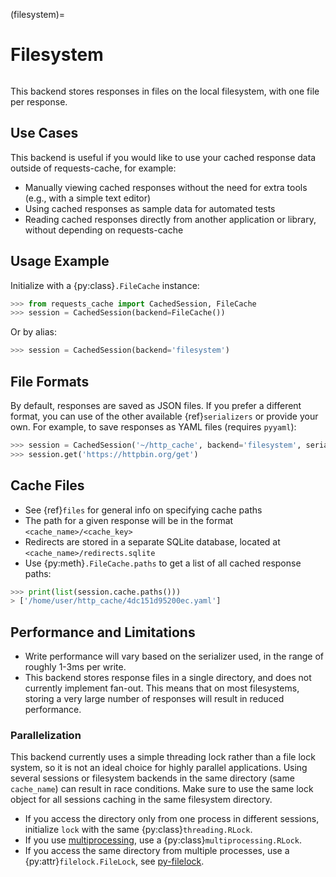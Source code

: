 (filesystem)=
# Filesystem
```{image} ../../_static/files-generic.png
```

This backend stores responses in files on the local filesystem, with one file per response.

## Use Cases
This backend is useful if you would like to use your cached response data outside of requests-cache,
for example:

- Manually viewing cached responses without the need for extra tools (e.g., with a simple text editor)
- Using cached responses as sample data for automated tests
- Reading cached responses directly from another application or library, without depending on requests-cache

## Usage Example
Initialize with a {py:class}`.FileCache` instance:
```python
>>> from requests_cache import CachedSession, FileCache
>>> session = CachedSession(backend=FileCache())
```

Or by alias:
```python
>>> session = CachedSession(backend='filesystem')
```

## File Formats
By default, responses are saved as JSON files. If you prefer a different format, you can use of the
other available {ref}`serializers` or provide your own. For example, to save responses as
YAML files (requires `pyyaml`):
```python
>>> session = CachedSession('~/http_cache', backend='filesystem', serializer='yaml')
>>> session.get('https://httpbin.org/get')
```

## Cache Files
- See {ref}`files` for general info on specifying cache paths
- The path for a given response will be in the format `<cache_name>/<cache_key>`
- Redirects are stored in a separate SQLite database, located at `<cache_name>/redirects.sqlite`
- Use {py:meth}`.FileCache.paths` to get a list of all cached response paths:
```python
>>> print(list(session.cache.paths()))
> ['/home/user/http_cache/4dc151d95200ec.yaml']
```

## Performance and Limitations
- Write performance will vary based on the serializer used, in the range of roughly 1-3ms per write.
- This backend stores response files in a single directory, and does not currently implement fan-out. This means that on most filesystems, storing a very large number of responses will result in reduced performance.

### Parallelization

This backend currently uses a simple threading lock rather than a file lock system, so it is not an ideal choice for highly parallel applications.
Using several sessions or filesystem backends in the same directory (same `cache_name`) can result in race conditions.
Make sure to use the same lock object for all sessions caching in the same filesystem directory.

- If you access the directory only from one process in different sessions, initialize `lock` with the same {py:class}`threading.RLock`.
- If you use [multiprocessing], use a {py:class}`multiprocessing.RLock`.
- If you access the same directory from multiple processes, use a {py:attr}`filelock.FileLock`, see [py-filelock].

[multiprocessing]: https://docs.python.org/3/library/multiprocessing.html
[py-filelock]: https://py-filelock.readthedocs.io/
